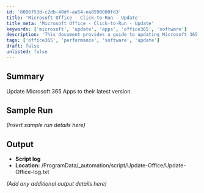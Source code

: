```yaml
---
id: '8086f53d-c2db-40df-aa54-ea8590800fd3'
title: 'Microsoft Office - Click-to-Run - Update'
title_meta: 'Microsoft Office - Click-to-Run - Update'
keywords: ['microsoft', 'update', 'apps', 'office365', 'software']
description: 'This document provides a guide to updating Microsoft 365 Apps to their latest version, ensuring that users have access to the most recent features and security updates. It includes a sample run and output details for tracking the update process.'
tags: ['office365', 'performance', 'software', 'update']
draft: false
unlisted: false
---
```


## Summary

Update Microsoft 365 Apps to their latest version.

## Sample Run

*(Insert sample run details here)*

## Output

- **Script log**
- **Location:** /ProgramData/_automation/script/Update-Office/Update-Office-log.txt

*(Add any additional output details here)*



